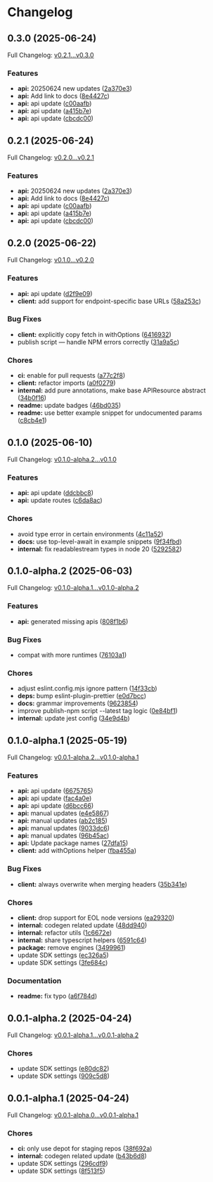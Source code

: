 # Changelog

## 0.3.0 (2025-06-24)

Full Changelog: [v0.2.1...v0.3.0](https://github.com/dinaricrypto/dinari-api-sdk-typescript/compare/v0.2.1...v0.3.0)

### Features

* **api:** 20250624 new updates ([2a370e3](https://github.com/dinaricrypto/dinari-api-sdk-typescript/commit/2a370e37a5fa11f909c593b6ace676c0b572e74e))
* **api:** Add link to docs ([8e4427c](https://github.com/dinaricrypto/dinari-api-sdk-typescript/commit/8e4427c54e04a35043cb21883ff7ee9a3fab5ab0))
* **api:** api update ([c00aafb](https://github.com/dinaricrypto/dinari-api-sdk-typescript/commit/c00aafb27e3de0f7902505690b0e80cafef5d989))
* **api:** api update ([a415b7e](https://github.com/dinaricrypto/dinari-api-sdk-typescript/commit/a415b7e2de4b28e3e714b41922118d9edb966607))
* **api:** api update ([cbcdc00](https://github.com/dinaricrypto/dinari-api-sdk-typescript/commit/cbcdc004124efcb704c95cf518956dcc90f74a1e))

## 0.2.1 (2025-06-24)

Full Changelog: [v0.2.0...v0.2.1](https://github.com/dinaricrypto/dinari-api-sdk-typescript/compare/v0.2.0...v0.2.1)

### Features

* **api:** 20250624 new updates ([2a370e3](https://github.com/dinaricrypto/dinari-api-sdk-typescript/commit/2a370e37a5fa11f909c593b6ace676c0b572e74e))
* **api:** Add link to docs ([8e4427c](https://github.com/dinaricrypto/dinari-api-sdk-typescript/commit/8e4427c54e04a35043cb21883ff7ee9a3fab5ab0))
* **api:** api update ([c00aafb](https://github.com/dinaricrypto/dinari-api-sdk-typescript/commit/c00aafb27e3de0f7902505690b0e80cafef5d989))
* **api:** api update ([a415b7e](https://github.com/dinaricrypto/dinari-api-sdk-typescript/commit/a415b7e2de4b28e3e714b41922118d9edb966607))
* **api:** api update ([cbcdc00](https://github.com/dinaricrypto/dinari-api-sdk-typescript/commit/cbcdc004124efcb704c95cf518956dcc90f74a1e))

## 0.2.0 (2025-06-22)

Full Changelog: [v0.1.0...v0.2.0](https://github.com/dinaricrypto/dinari-api-sdk-typescript/compare/v0.1.0...v0.2.0)

### Features

* **api:** api update ([d2f9e09](https://github.com/dinaricrypto/dinari-api-sdk-typescript/commit/d2f9e09b5ba11425785098f6d499ccd40839911d))
* **client:** add support for endpoint-specific base URLs ([58a253c](https://github.com/dinaricrypto/dinari-api-sdk-typescript/commit/58a253c29986e7bc52eee7cc198155ffc4b9ed76))


### Bug Fixes

* **client:** explicitly copy fetch in withOptions ([6416932](https://github.com/dinaricrypto/dinari-api-sdk-typescript/commit/6416932a357f417e96b834d555e603916be489f8))
* publish script — handle NPM errors correctly ([31a9a5c](https://github.com/dinaricrypto/dinari-api-sdk-typescript/commit/31a9a5c89c37a70587615a21dd9d2202c95f71b0))


### Chores

* **ci:** enable for pull requests ([a77c2f8](https://github.com/dinaricrypto/dinari-api-sdk-typescript/commit/a77c2f8f48ac8df849a988207389321715d74043))
* **client:** refactor imports ([a0f0279](https://github.com/dinaricrypto/dinari-api-sdk-typescript/commit/a0f02792c56be3c8b7fe6c74c7d86056ddf1eaf8))
* **internal:** add pure annotations, make base APIResource abstract ([34b0f16](https://github.com/dinaricrypto/dinari-api-sdk-typescript/commit/34b0f160ae826fbb25d72414d479a89fe86e91be))
* **readme:** update badges ([46bd035](https://github.com/dinaricrypto/dinari-api-sdk-typescript/commit/46bd035c22d55a48efdd7a6ed19b760051c3d6ab))
* **readme:** use better example snippet for undocumented params ([c8cb4e1](https://github.com/dinaricrypto/dinari-api-sdk-typescript/commit/c8cb4e1e301f29e139c0559e80331f745884cbb6))

## 0.1.0 (2025-06-10)

Full Changelog: [v0.1.0-alpha.2...v0.1.0](https://github.com/dinaricrypto/dinari-api-sdk-typescript/compare/v0.1.0-alpha.2...v0.1.0)

### Features

* **api:** api update ([ddcbbc8](https://github.com/dinaricrypto/dinari-api-sdk-typescript/commit/ddcbbc8c7dd3ac8e76d4ed3ab1af88e49205e500))
* **api:** update routes ([c6da8ac](https://github.com/dinaricrypto/dinari-api-sdk-typescript/commit/c6da8ac7d455f6beafae900f45e262187f0fe865))


### Chores

* avoid type error in certain environments ([4c11a52](https://github.com/dinaricrypto/dinari-api-sdk-typescript/commit/4c11a522a17b891ee9152a6cfd5b8de5e6b50987))
* **docs:** use top-level-await in example snippets ([9f34fbd](https://github.com/dinaricrypto/dinari-api-sdk-typescript/commit/9f34fbdb7d9812a751cefaede98141a4a38adb2f))
* **internal:** fix readablestream types in node 20 ([5292582](https://github.com/dinaricrypto/dinari-api-sdk-typescript/commit/52925822c209ee73c8ec4d5efa0f213bc587f333))

## 0.1.0-alpha.2 (2025-06-03)

Full Changelog: [v0.1.0-alpha.1...v0.1.0-alpha.2](https://github.com/dinaricrypto/dinari-api-sdk-typescript/compare/v0.1.0-alpha.1...v0.1.0-alpha.2)

### Features

* **api:** generated missing apis ([808f1b6](https://github.com/dinaricrypto/dinari-api-sdk-typescript/commit/808f1b62dfb3cfb628db584e41aa47c0f2d8fe14))


### Bug Fixes

* compat with more runtimes ([76103a1](https://github.com/dinaricrypto/dinari-api-sdk-typescript/commit/76103a1c97d32664cc2fb2d8fd83a4fd5bffc9de))


### Chores

* adjust eslint.config.mjs ignore pattern ([14f33cb](https://github.com/dinaricrypto/dinari-api-sdk-typescript/commit/14f33cb27a8aedc93934dcafaab715f405852987))
* **deps:** bump eslint-plugin-prettier ([e0d7bcc](https://github.com/dinaricrypto/dinari-api-sdk-typescript/commit/e0d7bccd8815c63ca5d33eda673d31cabaadd0f9))
* **docs:** grammar improvements ([9623854](https://github.com/dinaricrypto/dinari-api-sdk-typescript/commit/962385421797eca54c7e202a88536b43d977ca5a))
* improve publish-npm script --latest tag logic ([0e84bf1](https://github.com/dinaricrypto/dinari-api-sdk-typescript/commit/0e84bf1d36b980f34a5f69ebaa490e801e4b082f))
* **internal:** update jest config ([34e9d4b](https://github.com/dinaricrypto/dinari-api-sdk-typescript/commit/34e9d4b035bddcb5a71dddc14fd2013547462c44))

## 0.1.0-alpha.1 (2025-05-19)

Full Changelog: [v0.0.1-alpha.2...v0.1.0-alpha.1](https://github.com/dinaricrypto/dinari-api-sdk-typescript/compare/v0.0.1-alpha.2...v0.1.0-alpha.1)

### Features

* **api:** api update ([6675765](https://github.com/dinaricrypto/dinari-api-sdk-typescript/commit/6675765381bbb19a4741e6be70ddc92fca50b53d))
* **api:** api update ([fac4a0e](https://github.com/dinaricrypto/dinari-api-sdk-typescript/commit/fac4a0e1f270bbd85383042c6af96fe7c1f669cf))
* **api:** api update ([d6bcc66](https://github.com/dinaricrypto/dinari-api-sdk-typescript/commit/d6bcc663755e2e62e8a45e24df5b2218a7bd03a4))
* **api:** manual updates ([e4e5867](https://github.com/dinaricrypto/dinari-api-sdk-typescript/commit/e4e5867d81a5403fd3a609044b330ca0d85b6144))
* **api:** manual updates ([ab2c185](https://github.com/dinaricrypto/dinari-api-sdk-typescript/commit/ab2c185d230fb916c141bdf5c0e21a55eaf392bb))
* **api:** manual updates ([9033dc6](https://github.com/dinaricrypto/dinari-api-sdk-typescript/commit/9033dc6f676ef923a3554b5289a8ce7d4345ad56))
* **api:** manual updates ([96b45ac](https://github.com/dinaricrypto/dinari-api-sdk-typescript/commit/96b45acfcf5d3d40e79085019c22a19a56b9885e))
* **api:** Update package names ([27dfa15](https://github.com/dinaricrypto/dinari-api-sdk-typescript/commit/27dfa15f40f84634bc73575c50feaa7033be6786))
* **client:** add withOptions helper ([fba455a](https://github.com/dinaricrypto/dinari-api-sdk-typescript/commit/fba455a9aae6ee84ff1b5cd70cee351a071e2757))


### Bug Fixes

* **client:** always overwrite when merging headers ([35b341e](https://github.com/dinaricrypto/dinari-api-sdk-typescript/commit/35b341e818114710196246ace306923c77359ff0))


### Chores

* **client:** drop support for EOL node versions ([ea29320](https://github.com/dinaricrypto/dinari-api-sdk-typescript/commit/ea2932081630b71cf0612624c41bcfa4d332bbc7))
* **internal:** codegen related update ([48dd940](https://github.com/dinaricrypto/dinari-api-sdk-typescript/commit/48dd940a112cb19c97ac938ebb6c2b2f57c04013))
* **internal:** refactor utils ([1c6672e](https://github.com/dinaricrypto/dinari-api-sdk-typescript/commit/1c6672efd6973971a67e749fa71ac5863c627749))
* **internal:** share typescript helpers ([6591c64](https://github.com/dinaricrypto/dinari-api-sdk-typescript/commit/6591c64350eca9f55e9d3987168f69d228ae89ff))
* **package:** remove engines ([3499961](https://github.com/dinaricrypto/dinari-api-sdk-typescript/commit/3499961a4c9186487f2ee873ffde2543d260bc39))
* update SDK settings ([ec326a5](https://github.com/dinaricrypto/dinari-api-sdk-typescript/commit/ec326a5c0e276db86597c99f3e2be378dd37f1bd))
* update SDK settings ([3fe684c](https://github.com/dinaricrypto/dinari-api-sdk-typescript/commit/3fe684cc44e55b8b6b16a30065a27ec27d46ad61))


### Documentation

* **readme:** fix typo ([a6f784d](https://github.com/dinaricrypto/dinari-api-sdk-typescript/commit/a6f784d70b23449f1704583a47fdee0a833e0528))

## 0.0.1-alpha.2 (2025-04-24)

Full Changelog: [v0.0.1-alpha.1...v0.0.1-alpha.2](https://github.com/dinaricrypto/dinari-api-sdk-typescript/compare/v0.0.1-alpha.1...v0.0.1-alpha.2)

### Chores

* update SDK settings ([e80dc82](https://github.com/dinaricrypto/dinari-api-sdk-typescript/commit/e80dc82f5159458d3b1cf0327ce2372001c10a2e))
* update SDK settings ([909c5d8](https://github.com/dinaricrypto/dinari-api-sdk-typescript/commit/909c5d82e7e630d9b68f5bf1e60a9fb2d391b22e))

## 0.0.1-alpha.1 (2025-04-24)

Full Changelog: [v0.0.1-alpha.0...v0.0.1-alpha.1](https://github.com/dinaricrypto/dinari-api-sdk-typescript/compare/v0.0.1-alpha.0...v0.0.1-alpha.1)

### Chores

* **ci:** only use depot for staging repos ([38f692a](https://github.com/dinaricrypto/dinari-api-sdk-typescript/commit/38f692a925c1cf0d2dd25a2b9aabd74fc4582d21))
* **internal:** codegen related update ([b43b6d8](https://github.com/dinaricrypto/dinari-api-sdk-typescript/commit/b43b6d8198b1da0a2a0d36bee03cd61d74914f95))
* update SDK settings ([296cdf9](https://github.com/dinaricrypto/dinari-api-sdk-typescript/commit/296cdf942cee515b68326915f73a9f3641f64f88))
* update SDK settings ([8f513f5](https://github.com/dinaricrypto/dinari-api-sdk-typescript/commit/8f513f532252b8e0284832d9b7b916efe3c32174))
